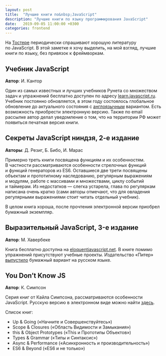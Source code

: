 ```yaml
---
layout: post
title:  "Лучшие книги по&nbsp;JavaScript"
description: "Лучшие книги по языку программирования JavaScript"
date:   2019-09-05 11:00:00 +0300
categories: frontend
---
```


<p>На&nbsp;<a href="https://toster.ru/tag/javascript/questions" rel="noopener" target="_blank">Тостере</a> периодически спрашивают хорошую литературу по&nbsp;JavaScript. В&nbsp;этой заметке я&nbsp;хочу выделить, на&nbsp;мой взгляд, лучшие книги по&nbsp;языку, без привязок к&nbsp;фреймворкам.</p>

<h2>Учебник JavaScript</h2>

<p><b>Автор</b>: И.&nbsp;Кантор</p>

<p>Один из&nbsp;самых известных и&nbsp;лучших учебников Рунета со&nbsp;множеством задач и&nbsp;упражнений бесплатно доступен по&nbsp;адресу <a href="https://learn.javascript.ru/" rel="noopener" target="_blank">learn.javascript.ru</a>. Учебник постоянно обновляется, в&nbsp;этом году состоялось глобальное обновление до&nbsp;актуального состояния с&nbsp;<a href="https://javascript.info/" rel="noopener" target="_blank">англоязычным</a> вариантом. Есть возможность приобрести электронную версию. Также по&nbsp;email рассылке автор делал уведомление о&nbsp;том, что на&nbsp;территории&nbsp;РФ может появиться печатная версия книги.</p>

<h2>Секреты JavaScript ниндзя, 2-е издание</h2>

<p><b>Авторы</b>: Д.&nbsp;Резиг, Б. Бибо, И.&nbsp;Марас</p>

<p>Примерно треть книги посвящена функциям и&nbsp;их&nbsp;особенностям. В&nbsp;частности рассматриваются особенности стрелочных функций и&nbsp;функций генераторов из&nbsp;ES6.
Оставшиеся две трети посвящены объектам и&nbsp;прототипному наследованию, регулярным выражениям и&nbsp;модулям, работе с&nbsp;массивами и&nbsp;множествами, циклу событий и&nbsp;таймерам.
Из&nbsp;недостатков&nbsp;&mdash; слегка устарела, глава по&nbsp;регуляркам написана очень кратко (сами авторы отмечают, что для&nbsp;овладения регулярными выражениями стоит читать отдельный учебник).</p>
<p>В&nbsp;целом книга хороша, после прочтения электронной версии приобрел бумажный экземпляр.</p>

<h2>Выразительный JavaScript, 3-е издание</h2>
<p><b>Автор</b>: М. Хавербеке</p>

<p>Книга бесплатно доступна на&nbsp;<a href="https://eloquentjavascript.net" rel="noopener" target="_blank">eloquentjavascript.net</a>. В&nbsp;книге помимо упражнений присутствуют учебные проекты. Издательство &laquo;Питер&raquo; <a href="https://www.piter.com/product/vyrazitelnyy-javascript-sovremennoe-veb-programmirovanie-3-e-izdanie" rel="noopener" target="_blank">выпустило</a> бумажный вариант на&nbsp;русском языке.</p>

<h2>You Don&rsquo;t Know JS</h2>
<p><b>Автор</b>: К.&nbsp;Симпсон</p>

<p>Серия книг от&nbsp;Кайла Симпсона, рассматриваются особенности JavaScript. Русскую версию в&nbsp;электронном виде можно найти <a href="https://github.com/azat-io/you-dont-know-js-ru" rel="noopener" target="_blank">здесь</a>.</p>

<p>Список книг:</p>
<ul>
    <li>Up&nbsp;&amp;&nbsp;Going (&laquo;Начните и&nbsp;Совершенствуйтесь&raquo;)</li>
    <li>Scope &amp;&nbsp;Closures (&laquo;Область Видимости и&nbsp;Замыкания&raquo;)</li>
    <li>this &amp;&nbsp;Object Prototypes (&laquo;This и&nbsp;Прототипы Объектов&raquo;)</li>
    <li>Types &amp;&nbsp;Grammar (&laquo;Типы и&nbsp;Синтаксис&raquo;)</li>
    <li>Async &amp;&nbsp;Performance (&laquo;Асинхронность и&nbsp;производительность&raquo;)</li>
    <li>ES6&nbsp;&amp; Beyond (&laquo;ES6 и&nbsp;не&nbsp;только&raquo;)</li>
</ul>
